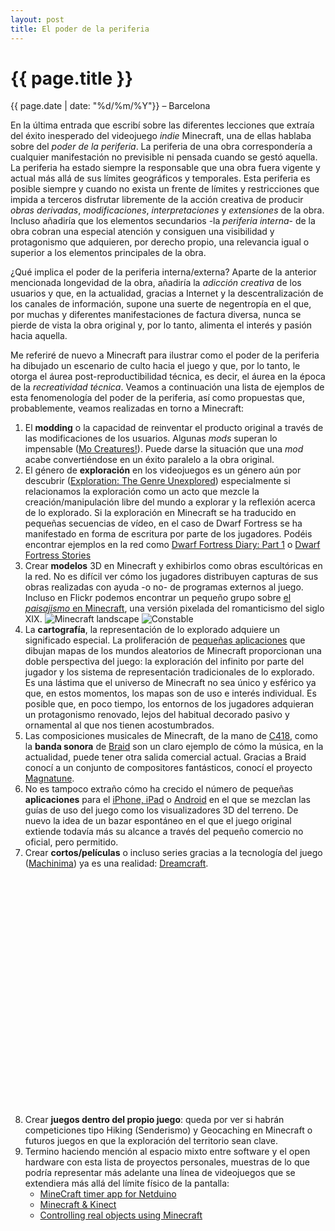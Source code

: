 ```yaml
---
layout: post
title: El poder de la periferia
---
```


# {{ page.title }}

{{ page.date | date: "%d/%m/%Y"}} &ndash; Barcelona

En la última entrada que escribí sobre las diferentes lecciones que extraía del éxito inesperado del videojuego *indie* Minecraft, una de ellas hablaba sobre del *poder de la periferia*. La periferia de una obra correspondería a cualquier manifestación no previsible ni pensada cuando se gestó aquella. La periferia ha estado siempre la responsable que una obra fuera vigente y actual más allá de sus límites geográficos y temporales. Esta periferia es posible siempre y cuando no exista un frente de límites y restricciones que impida a terceros disfrutar libremente de la acción creativa de producir *obras derivadas*, *modificaciones*, *interpretaciones* y *extensiones* de la obra. Incluso añadiría que los elementos secundarios -la *periferia interna*- de la obra cobran una especial atención y consiguen una visibilidad y protagonismo que adquieren, por derecho propio, una relevancia igual o superior a los elementos principales de la obra.

¿Qué implica el poder de la periferia interna/externa? Aparte de la anterior mencionada longevidad de la obra, añadiría la *adicción creativa* de los usuarios y que, en la actualidad, gracias a Internet y la descentralización de los canales de información, supone una suerte de negentropía en el que, por muchas y diferentes manifestaciones de factura diversa, nunca se pierde de vista la obra original y, por lo tanto, alimenta el interés y pasión hacia aquella.

Me referiré de nuevo a Minecraft para ilustrar como el poder de la periferia ha dibujado un escenario de culto hacia el juego y que, por lo tanto, le otorga el áurea post-reproductibilidad técnica, es decir, el áurea en la época de la *recreatividad técnica*. Veamos a continuación una lista de ejemplos de esta fenomenología del poder de la periferia, así como propuestas que, probablemente, veamos realizadas en torno a Minecraft:

1. El **modding** o la capacidad de reinventar el producto original a través de las modificaciones de los usuarios. Algunas *mods* superan lo impensable ([Mo Creatures!](http://www.minecraftforum.net/viewtopic.php?f=25&t=86929)). Puede darse la situación que una *mod* acabe convertiéndose en un éxito paralelo a la obra original.
2. El género de **exploración** en los videojuegos es un género aún por descubrir ([Exploration: The Genre Unexplored](http://morethanagamer.webs.com/apps/blog/show/6060944-exploration-the-genre-unexplored)) especialmente si relacionamos la exploración como un acto que mezcle la creación/manipulación libre del mundo a explorar y la reflexión acerca de lo explorado. Si la exploración en Minecraft se ha traducido en pequeñas secuencias de vídeo, en el caso de Dwarf Fortress se ha manifestado en forma de escritura por parte de los jugadores. Podéis encontrar ejemplos en la red como [Dwarf Fortress Diary: Part 1](http://www.resolution-magazine.co.uk/issue5/article_dwarffortressdiary_part1.htm) o [Dwarf Fortress Stories](http://dfstories.com/)
3. Crear **modelos** 3D en Minecraft y exhibirlos como obras escultóricas en la red. No es difícil ver cómo los jugadores distribuyen capturas de sus obras realizadas con ayuda -o no- de programas externos al juego. Incluso en Flickr podemos encontrar un pequeño grupo sobre [el *paisajismo* en Minecraft](http://www.flickr.com/groups/minecraftlandscapes/pool/), una versión pixelada del romanticismo del siglo XIX. ![Minecraft landscape](http://farm2.static.flickr.com/1115/5145246329_719cdd8e5c_z.jpg) ![Constable](http://www.wikigallery.org/paintings/221501-222000/221733/painting1.jpg)
5. La **cartografía**, la representación de lo explorado adquiere un significado especial. La proliferación de [pequeñas aplicaciones](http://www.minecraftwiki.net/wiki/Programs_and_Editors#Mapping) que dibujan mapas de los mundos aleatorios de Minecraft proporcionan una doble perspectiva del juego: la exploración del infinito por parte del jugador y los sistema de representación tradicionales de lo explorado. Es una lástima que el universo de Minecraft no sea único y esférico ya que, en estos momentos, los mapas son de uso e interés individual. Es posible que, en poco tiempo, los entornos de los jugadores adquieran un protagonismo renovado, lejos del habitual decorado pasivo y ornamental al que nos tienen acostumbrados. 
6. Las composiciones musicales de Minecraft, de la mano de [C418](http://c418.org/), como la **banda sonora** de [Braid](http://braid-game.com/news/?p=260) son un claro ejemplo de cómo la música, en la actualidad, puede tener otra salida comercial actual. Gracias a Braid conocí a un conjunto de compositores fantásticos, conocí el proyecto [Magnatune](http://magnatune.com/).
7. No es tampoco extraño cómo ha crecido el número de pequeñas **aplicaciones** para el [iPhone, iPad](http://www.uquery.com/search?q=minecraft&commit=Search) o [Android](http://www.androidzoom.com/android_applications/minecraft%20on) en el que se mezclan las guías de uso del juego como los visualizadores 3D del terreno. De nuevo la idea de un bazar espontáneo en el que el juego original extiende todavía más su alcance a través del pequeño comercio no oficial, pero permitido.
8. Crear **cortos/películas** o incluso series gracias a la tecnología del juego ([Machinima](http://en.wikipedia.org/wiki/Machinima)) ya es una realidad: [Dreamcraft](http://nwn.blogs.com/nwn/2010/10/minecraft-machinima.html). <object width="640" height="390"><param name="movie" value="http://www.youtube.com/v/qVqwIoI82GA&rel=0&hl=en_US&feature=player_embedded&version=3"></param><param name="allowFullScreen" value="true"></param><param name="allowScriptAccess" value="always"></param><embed src="http://www.youtube.com/v/qVqwIoI82GA&rel=0&hl=en_US&feature=player_embedded&version=3" type="application/x-shockwave-flash" allowfullscreen="true" allowScriptAccess="always" width="640" height="390"></embed></object>
9. Crear **juegos dentro del propio juego**: queda por ver si habrán competiciones tipo Hiking (Senderismo) y Geocaching en Minecraft o futuros juegos en que la exploración del territorio sean clave. 
10. Termino haciendo mención al espacio mixto entre software y el open hardware con esta lista de proyectos personales, muestras de lo que podría representar más adelante una línea de videojuegos que se extendiera más allá del límite físico de la pantalla:
    * [MineCraft timer app for Netduino](http://forums.netduino.com/index.php?/topic/920-minecraft-timer-project/)
    * [Minecraft & Kinect](http://www.orderofevents.com/MineCraft/KinectScripts.htm)
    * [Controlling real objects using Minecraft](http://hackaday.com/2011/01/03/controlling-real-objects-using-minecraft/)